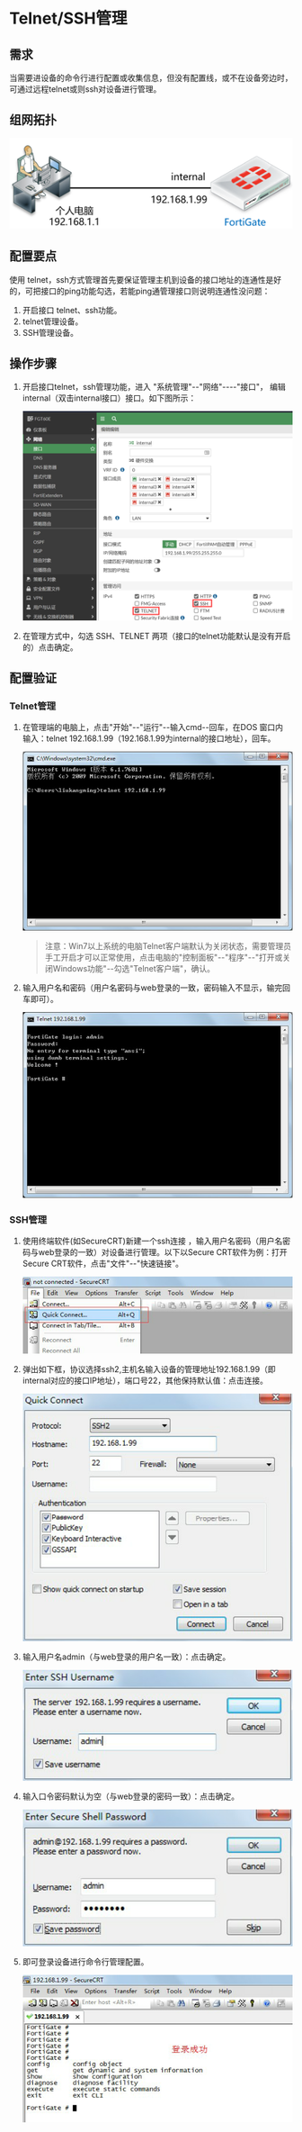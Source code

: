 # Telnet/SSH管理

## 需求

当需要进设备的命令行进行配置或收集信息，但没有配置线，或不在设备旁边时，可通过远程telnet或则ssh对设备进行管理。

## 组网拓扑

<img src=".\..\..\images\image-20220817150957255.png" alt="image-20220817150957255" style="zoom: 50%;" />

## 配置要点

使用 telnet，ssh方式管理首先要保证管理主机到设备的接口地址的连通性是好的，可把接口的ping功能勾选，若能ping通管理接口则说明连通性没问题：

1. 开启接口 telnet、ssh功能。
2. telnet管理设备。
3. SSH管理设备。

## 操作步骤

1. 开启接口telnet，ssh管理功能，进入 "系统管理"--"网络"----"接口"， 编辑internal（双击internal接口）接口。如下图所示：

   <img src=".\..\..\images\image-20220817151436535.png" alt="image-20220817151436535" style="zoom: 50%;" />

2. 在管理方式中，勾选 SSH、TELNET 两项（接口的telnet功能默认是没有开启的）点击确定。

## 配置验证

### Telnet管理

1. 在管理端的电脑上，点击"开始"--"运行"--输入cmd--回车，在DOS 窗口内  输入：telnet 192.168.1.99（192.168.1.99为internal的接口地址），回车。

   <img src=".\..\..\images\image-20220817151804037.png" alt="image-20220817151804037" style="zoom: 80%;" />
   
   > 注意：Win7以上系统的电脑Telnet客户端默认为关闭状态，需要管理员手工开启才可以正常使用，点击电脑的"控制面板"--"程序"--"打开或关闭Windows功能"--勾选"Telnet客户端"，确认。

2. 输入用户名和密码（用户名密码与web登录的一致，密码输入不显示，输完回车即可）。

   <img src=".\..\..\images\image-20220817151915647.png" alt="image-20220817151915647" style="zoom: 80%;" />

### SSH管理

1. 使用终端软件(如SecureCRT)新建一个ssh连接 ，输入用户名密码（用户名密码与web登录的一致）对设备进行管理。以下以Secure CRT软件为例：打开Secure CRT软件，点击"文件"--"快速链接"。

   <img src=".\..\..\images\image-20220817152254939.png" alt="image-20220817152254939" style="zoom:150%;" />

2. 弹出如下框，协议选择ssh2,主机名输入设备的管理地址192.168.1.99（即internal对应的接口IP地址），端口号22，其他保持默认值：点击连接。

   <img src=".\..\..\images\image-20220817152336568.png" alt="image-20220817152336568" style="zoom: 150%;" />

3. 输入用户名admin（与web登录的用户名一致）：点击确定。

   <img src=".\..\..\images\image-20220817152413402.png" alt="image-20220817152413402" style="zoom:150%;" />

4. 输入口令密码默认为空（与web登录的密码一致）：点击确定。

   <img src=".\..\..\images\image-20220817152444305.png" alt="image-20220817152444305" style="zoom:150%;" />

5. 即可登录设备进行命令行管理配置。

   <img src=".\..\..\images\image-20220817152513341.png" alt="image-20220817152513341" style="zoom:150%;" />
